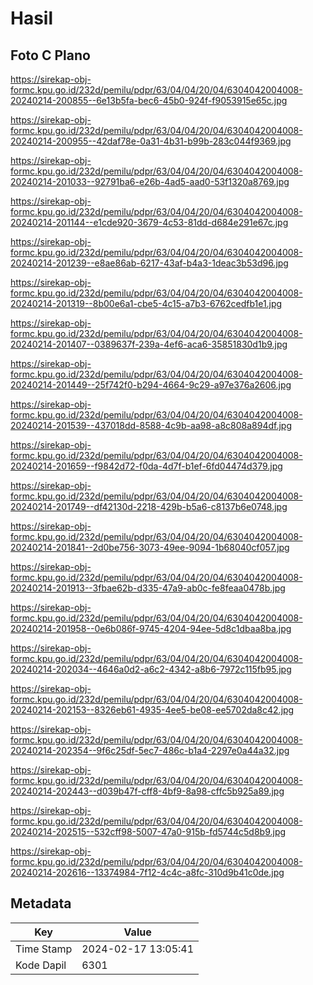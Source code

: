 # Hasil

## Foto C Plano

https://sirekap-obj-formc.kpu.go.id/232d/pemilu/pdpr/63/04/04/20/04/6304042004008-20240214-200855--6e13b5fa-bec6-45b0-924f-f9053915e65c.jpg

https://sirekap-obj-formc.kpu.go.id/232d/pemilu/pdpr/63/04/04/20/04/6304042004008-20240214-200955--42daf78e-0a31-4b31-b99b-283c044f9369.jpg

https://sirekap-obj-formc.kpu.go.id/232d/pemilu/pdpr/63/04/04/20/04/6304042004008-20240214-201033--92791ba6-e26b-4ad5-aad0-53f1320a8769.jpg

https://sirekap-obj-formc.kpu.go.id/232d/pemilu/pdpr/63/04/04/20/04/6304042004008-20240214-201144--e1cde920-3679-4c53-81dd-d684e291e67c.jpg

https://sirekap-obj-formc.kpu.go.id/232d/pemilu/pdpr/63/04/04/20/04/6304042004008-20240214-201239--e8ae86ab-6217-43af-b4a3-1deac3b53d96.jpg

https://sirekap-obj-formc.kpu.go.id/232d/pemilu/pdpr/63/04/04/20/04/6304042004008-20240214-201319--8b00e6a1-cbe5-4c15-a7b3-6762cedfb1e1.jpg

https://sirekap-obj-formc.kpu.go.id/232d/pemilu/pdpr/63/04/04/20/04/6304042004008-20240214-201407--0389637f-239a-4ef6-aca6-35851830d1b9.jpg

https://sirekap-obj-formc.kpu.go.id/232d/pemilu/pdpr/63/04/04/20/04/6304042004008-20240214-201449--25f742f0-b294-4664-9c29-a97e376a2606.jpg

https://sirekap-obj-formc.kpu.go.id/232d/pemilu/pdpr/63/04/04/20/04/6304042004008-20240214-201539--437018dd-8588-4c9b-aa98-a8c808a894df.jpg

https://sirekap-obj-formc.kpu.go.id/232d/pemilu/pdpr/63/04/04/20/04/6304042004008-20240214-201659--f9842d72-f0da-4d7f-b1ef-6fd04474d379.jpg

https://sirekap-obj-formc.kpu.go.id/232d/pemilu/pdpr/63/04/04/20/04/6304042004008-20240214-201749--df42130d-2218-429b-b5a6-c8137b6e0748.jpg

https://sirekap-obj-formc.kpu.go.id/232d/pemilu/pdpr/63/04/04/20/04/6304042004008-20240214-201841--2d0be756-3073-49ee-9094-1b68040cf057.jpg

https://sirekap-obj-formc.kpu.go.id/232d/pemilu/pdpr/63/04/04/20/04/6304042004008-20240214-201913--3fbae62b-d335-47a9-ab0c-fe8feaa0478b.jpg

https://sirekap-obj-formc.kpu.go.id/232d/pemilu/pdpr/63/04/04/20/04/6304042004008-20240214-201958--0e6b086f-9745-4204-94ee-5d8c1dbaa8ba.jpg

https://sirekap-obj-formc.kpu.go.id/232d/pemilu/pdpr/63/04/04/20/04/6304042004008-20240214-202034--4646a0d2-a6c2-4342-a8b6-7972c115fb95.jpg

https://sirekap-obj-formc.kpu.go.id/232d/pemilu/pdpr/63/04/04/20/04/6304042004008-20240214-202153--8326eb61-4935-4ee5-be08-ee5702da8c42.jpg

https://sirekap-obj-formc.kpu.go.id/232d/pemilu/pdpr/63/04/04/20/04/6304042004008-20240214-202354--9f6c25df-5ec7-486c-b1a4-2297e0a44a32.jpg

https://sirekap-obj-formc.kpu.go.id/232d/pemilu/pdpr/63/04/04/20/04/6304042004008-20240214-202443--d039b47f-cff8-4bf9-8a98-cffc5b925a89.jpg

https://sirekap-obj-formc.kpu.go.id/232d/pemilu/pdpr/63/04/04/20/04/6304042004008-20240214-202515--532cff98-5007-47a0-915b-fd5744c5d8b9.jpg

https://sirekap-obj-formc.kpu.go.id/232d/pemilu/pdpr/63/04/04/20/04/6304042004008-20240214-202616--13374984-7f12-4c4c-a8fc-310d9b41c0de.jpg


## Metadata

| Key        | Value               |
| ---------- | ------------------- |
| Time Stamp | 2024-02-17 13:05:41 |
| Kode Dapil | 6301                |




